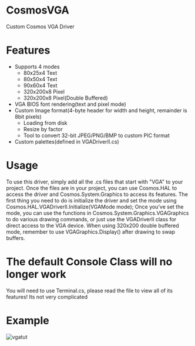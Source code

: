 # CosmosVGA
Custom Cosmos VGA Driver

# Features
  - Supports 4 modes
      - 80x25x4 Text
      - 80x50x4 Text
      - 90x60x4 Text
      - 320x200x8 Pixel
      - 320x200x8 Pixel(Double Buffered)
  - VGA BIOS font rendering(text and pixel mode)
  - Custom Image format(4-byte header for width and height, remainder is 8bit pixels)
      - Loading from disk
      - Resize by factor
      - Tool to convert 32-bit JPEG/PNG/BMP to custom PIC format
  - Custom palettes(defined in VGADriverII.cs)

# Usage
To use this driver, simply add all the .cs files that start with "VGA" to your project.
Once the files are in your project, you can use Cosmos.HAL to access the driver and
Cosmos.System.Graphics to access its features. The first thing you need to do is initialize
the driver and set the mode using Cosmos.HAL.VGADriverII.Initialize(VGAMode mode);
Once you've set the mode, you can use the functions in Cosmos.System.Graphics.VGAGraphics
to do various drawing commands, or just use the VGADriverII class for direct access to the
VGA device. When using 320x200 double buffered mode, remember to use VGAGraphics.Display()
after drawing to swap buffers.

# The default Console Class will no longer work
You will need to use Terminal.cs, please read the file to view all of its features! 
Its not very complicated

# Example
![vgatut](https://user-images.githubusercontent.com/55903118/111919703-b8186780-8a61-11eb-968c-2b3bc14a401f.png)
